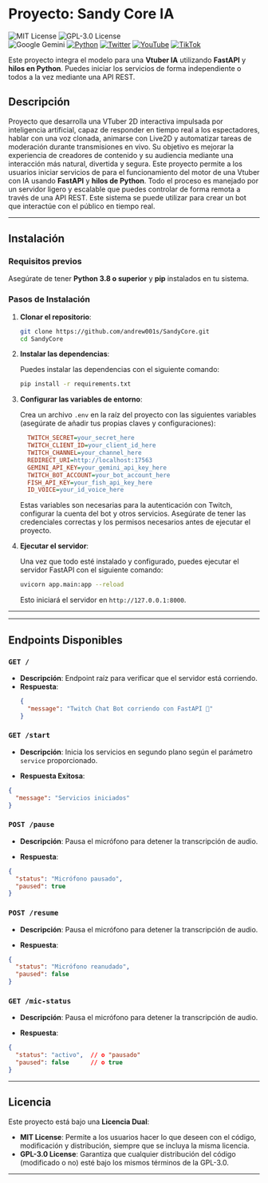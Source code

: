 # Proyecto: **Sandy Core IA**

![MIT License](https://img.shields.io/badge/License-MIT-green) 
![GPL-3.0 License](https://img.shields.io/badge/License-GPL_3.0-blue)  
![Google Gemini](https://img.shields.io/badge/Google_Cloud-4285F4?style=flat&logo=google-cloud&logoColor=white)
[![Python](https://img.shields.io/badge/Python-14354C?style=flat&logo=python&logoColor=white)](https://www.python.org/) 
[![Twitter](https://img.shields.io/badge/Twitch-9146FF?style=flat&logo=twitch&logoColor=white)](https://www.twitch.tv/elshandrew)  [![YouTube](https://img.shields.io/badge/YouTube-FF0000?style=flat&logo=youtube&logoColor=white)](https://www.youtube.com/@shandrew)  [![TikTok](https://img.shields.io/badge/TikTok-000000?style=flat&logo=tiktok&logoColor=white)](https://www.tiktok.com/@elshandrew)

Este proyecto integra el modelo para una **Vtuber IA** utilizando **FastAPI** y **hilos en Python**. Puedes iniciar los servicios de forma independiente o todos a la vez mediante una API REST.

## Descripción
Proyecto que desarrolla una VTuber 2D interactiva impulsada por inteligencia artificial, capaz de responder en tiempo real a los espectadores, hablar con una voz clonada, animarse con Live2D y automatizar tareas de moderación durante transmisiones en vivo. Su objetivo es mejorar la experiencia de creadores de contenido y su audiencia mediante una interacción más natural, divertida y segura.
Este proyecto permite a los usuarios iniciar servicios de para el funcionamiento del motor de una Vtuber con IA usando **FastAPI** y **hilos de Python**. Todo el proceso es manejado por un servidor ligero y escalable que puedes controlar de forma remota a través de una API REST. Este sistema se puede utilizar para crear un bot que interactúe con el público en tiempo real.

---

## Instalación

### Requisitos previos

Asegúrate de tener **Python 3.8 o superior** y **pip** instalados en tu sistema.

### Pasos de Instalación

1. **Clonar el repositorio**:

   ```bash
   git clone https://github.com/andrew001s/SandyCore.git
   cd SandyCore
   ```

2. **Instalar las dependencias**:

   Puedes instalar las dependencias con el siguiente comando:

   ```bash
   pip install -r requirements.txt
   ```

3. **Configurar las variables de entorno**:

   Crea un archivo `.env` en la raíz del proyecto con las siguientes variables (asegúrate de añadir tus propias claves y configuraciones):

   ```ini
     TWITCH_SECRET=your_secret_here
     TWITCH_CLIENT_ID=your_client_id_here
     TWITCH_CHANNEL=your_channel_here
     REDIRECT_URI=http://localhost:17563
     GEMINI_API_KEY=your_gemini_api_key_here
     TWITCH_BOT_ACCOUNT=your_bot_account_here
     FISH_API_KEY=your_fish_api_key_here
     ID_VOICE=your_id_voice_here
   ```

   Estas variables son necesarias para la autenticación con Twitch, configurar la cuenta del bot y otros servicios. Asegúrate de tener las credenciales correctas y los permisos necesarios antes de ejecutar el proyecto.

4. **Ejecutar el servidor**:

   Una vez que todo esté instalado y configurado, puedes ejecutar el servidor FastAPI con el siguiente comando:

   ```bash
   uvicorn app.main:app --reload
   ```

   Esto iniciará el servidor en `http://127.0.0.1:8000`.

---

---

## Endpoints Disponibles

### **`GET /`**
- **Descripción**: Endpoint raíz para verificar que el servidor está corriendo.
- **Respuesta**:
  ```json
  {
    "message": "Twitch Chat Bot corriendo con FastAPI 🚀"
  }
### **`GET /start`**

- **Descripción**: Inicia los servicios en segundo plano según el parámetro `service` proporcionado.

- **Respuesta Exitosa**: 
```json
{
  "message": "Servicios iniciados"
}
```

### **`POST /pause`**
- **Descripción**: Pausa el micrófono para detener la transcripción de audio.

- **Respuesta**:
```json
{
  "status": "Micrófono pausado",
  "paused": true
}
```
### **`POST /resume`**
- **Descripción**: Pausa el micrófono para detener la transcripción de audio.

- **Respuesta**:
```json
{
  "status": "Micrófono reanudado",
  "paused": false
}
```

### **`GET /mic-status`**
- **Descripción**: Pausa el micrófono para detener la transcripción de audio.

- **Respuesta**:
```json
{
  "status": "activo",  // o "pausado"
  "paused": false      // o true
}
```

---

## Licencia

Este proyecto está bajo una **Licencia Dual**:
- **MIT License**: Permite a los usuarios hacer lo que deseen con el código, modificación y distribución, siempre que se incluya la misma licencia.
- **GPL-3.0 License**: Garantiza que cualquier distribución del código (modificado o no) esté bajo los mismos términos de la GPL-3.0.

---
